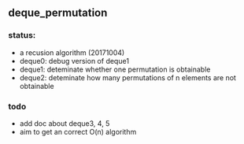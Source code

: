 ## deque_permutation

### status: 
* a recusion algorithm (20171004)
* deque0: debug version of deque1
* deque1: deteminate whether one permutation is obtainable
* deque2: deteminate how many permutations of n elements are not obtainable

### todo
* add doc about deque3, 4, 5
* aim to get an correct O(n) algorithm 
